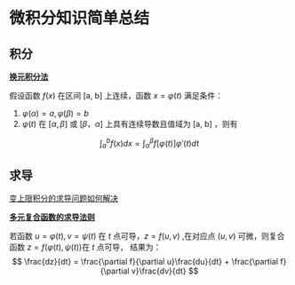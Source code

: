# 微积分知识简单总结



## 积分

**[换元积分法](https://zh.wikipedia.org/wiki/%E6%8D%A2%E5%85%83%E7%A7%AF%E5%88%86%E6%B3%95)**

假设函数 $f(x)$ 在区间 [a, b] 上连续，函数 $x=\varphi(t)$ 满足条件：

1. $\varphi(\alpha) =a, \varphi(\beta)=b$
2. $\varphi(t)$ 在 $[\alpha, \beta]$ 或 $[ \beta， \alpha]$ 上具有连续导数且值域为 [a, b] ，则有

$$
\int_a^bf(x)dx = \int_\alpha^\beta f\Bigr[\varphi(t)\Bigr]\varphi'(t) dt
$$



## 求导

[变上限积分的求导问题如何解决](https://www.zhihu.com/question/50308634)



**[多元复合函数的求导法则](https://wenku.baidu.com/view/63761e479ec3d5bbfd0a74f0.html)**

若函数 $u = \varphi(t), v=\psi(t)$ 在 $t$ 点可导，$z=f(u, v)$ ,在对应点 $(u,v)$ 可微，则复合函数 $z=f(\varphi(t), \psi(t))$在 $t$ 点可导， 结果为：
$$
\frac{dz}{dt} = \frac{\partial f}{\partial u}\frac{du}{dt} +  \frac{\partial f}{\partial v}\frac{dv}{dt}
$$

